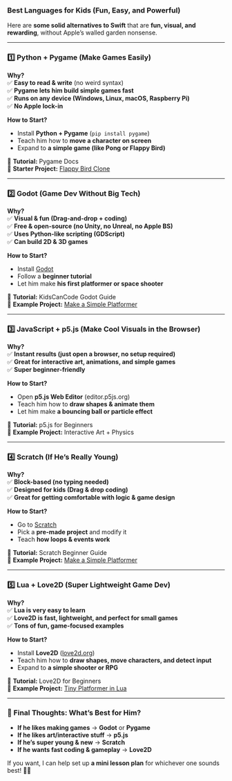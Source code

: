 ### **Best Languages for Kids (Fun, Easy, and Powerful)**

Here are **some solid alternatives to Swift** that are **fun, visual, and rewarding**, without Apple’s walled garden nonsense.

---

### **1️⃣ Python + Pygame (Make Games Easily)**

**Why?**  
✅ **Easy to read & write** (no weird syntax)  
✅ **Pygame lets him build simple games fast**  
✅ **Runs on any device (Windows, Linux, macOS, Raspberry Pi)**  
✅ **No Apple lock-in**

**How to Start?**

- Install **Python + Pygame** (`pip install pygame`)
- Teach him how to **move a character on screen**
- Expand to **a simple game (like Pong or Flappy Bird)**

🔹 **Tutorial:** Pygame Docs  
🔹 **Starter Project:** [Flappy Bird Clone](https://github.com/sourabhv/FlapPyBird)

---

### **2️⃣ Godot (Game Dev Without Big Tech)**

**Why?**  
✅ **Visual & fun (Drag-and-drop + coding)**  
✅ **Free & open-source (no Unity, no Unreal, no Apple BS)**  
✅ **Uses Python-like scripting (GDScript)**  
✅ **Can build 2D & 3D games**

**How to Start?**

- Install [Godot](https://godotengine.org/)
- Follow a **beginner tutorial**
- Let him make **his first platformer or space shooter**

🔹 **Tutorial:** KidsCanCode Godot Guide  
🔹 **Example Project:** [Make a Simple Platformer](https://www.youtube.com/watch?v=0WeWy-zG7ns)

---

### **3️⃣ JavaScript + p5.js (Make Cool Visuals in the Browser)**

**Why?**  
✅ **Instant results (just open a browser, no setup required)**  
✅ **Great for interactive art, animations, and simple games**  
✅ **Super beginner-friendly**

**How to Start?**

- Open **p5.js Web Editor** (editor.p5js.org)
- Teach him how to **draw shapes & animate them**
- Let him make **a bouncing ball or particle effect**

🔹 **Tutorial:** p5.js for Beginners  
🔹 **Example Project:** Interactive Art + Physics

---

### **4️⃣ Scratch (If He’s Really Young)**

**Why?**  
✅ **Block-based (no typing needed)**  
✅ **Designed for kids (Drag & drop coding)**  
✅ **Great for getting comfortable with logic & game design**

**How to Start?**

- Go to [Scratch](https://scratch.mit.edu/)
- Pick a **pre-made project** and modify it
- Teach **how loops & events work**

🔹 **Tutorial:** Scratch Beginner Guide  
🔹 **Example Project:** [Make a Simple Platformer](https://www.youtube.com/watch?v=6-ZQIa5p-g0)

---

### **5️⃣ Lua + Love2D (Super Lightweight Game Dev)**

**Why?**  
✅ **Lua is very easy to learn**  
✅ **Love2D is fast, lightweight, and perfect for small games**  
✅ **Tons of fun, game-focused examples**

**How to Start?**

- Install **Love2D** ([love2d.org](https://love2d.org/))
- Teach him how to **draw shapes, move characters, and detect input**
- Expand to **a simple shooter or RPG**

🔹 **Tutorial:** Love2D for Beginners  
🔹 **Example Project:** [Tiny Platformer in Lua](https://github.com/Ulydev/push)

---

### **🚀 Final Thoughts: What’s Best for Him?**

- **If he likes making games** → **Godot** or **Pygame**
- **If he likes art/interactive stuff** → **p5.js**
- **If he’s super young & new** → **Scratch**
- **If he wants fast coding & gameplay** → **Love2D**

If you want, I can help set up **a mini lesson plan** for whichever one sounds best! 🚀🔥